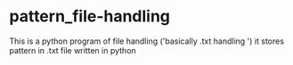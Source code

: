 # pattern_file-handling
This is a python program of file handling ('basically .txt handling ') it stores pattern in .txt file written in python
